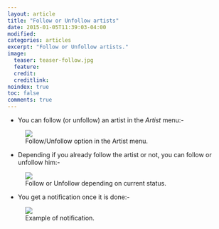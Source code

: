 ```yaml
---
layout: article
title: "Follow or Unfollow artists"
date: 2015-01-05T11:39:03-04:00
modified:
categories: articles
excerpt: "Follow or Unfollow artists."
image:
  teaser: teaser-follow.jpg
  feature:
  credit: 
  creditlink:
noindex: true
toc: false
comments: true
---
```


* You can follow (or unfollow) an artist in the *Artist* menu:-

<figure>
	<img src="{{ site.url }}/images/follow1.jpg"></a>
	<figcaption>Follow/Unfollow option in the Artist menu.</figcaption>
</figure>

* Depending if you already follow the artist or not, you can follow or unfollow him:-

<figure>
	<img src="{{ site.url }}/images/follow2.jpg"></a>
	<figcaption>Follow or Unfollow depending on current status.</figcaption>
</figure>


* You get a notification once it is done:-

<figure>
	<img src="{{ site.url }}/images/follow3.jpg"></a>
	<figcaption>Example of notification.</figcaption>
</figure>

